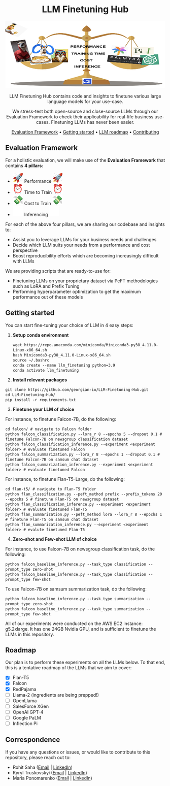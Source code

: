 <!-- markdownlint-configure-file {
  "MD013": {
    "code_blocks": false,
    "tables": false
  },
  "MD033": false,
  "MD041": false
} -->

<div align="center">

# LLM Finetuning Hub 

<img src="assets/repo-main.png" width="512" height="212"/>

LLM Finetuning Hub contains code and insights to finetune various large language models for your use-case.

We stress-test both open-source and close-source LLMs through our Evaluation Framework to check their applicability for real-life business use-cases. Finetuning LLMs has never been easier.

[Evaluation Framework](#evaluation-framework) •
[Getting started](#getting-started) •
[LLM roadmap](#llm-roadmap) •
[Contributing](#contributing)

</div>

## Evaluation Framework

For a holistic evaluation, we will make use of the __Evaluation Framework__ that contains __4 pillars__:

- <img src="assets/rocket.gif" width="32" height="32"/> Performance <img src="assets/rocket.gif" width="32" height="32"/>
- <img src="assets/time.gif" width="32" height="32"/> Time to Train <img src="assets/time.gif" width="32" height="32"/>
- <img src="assets/money.gif" width="32" height="32"/> Cost to Train <img src="assets/money.gif" width="32" height="32"/>
- <img src="assets/progress.gif" width="32" height="32"/> Inferencing <img src="assets/progress.gif" width="32" height="32"/>


For each of the above four pillars, we are sharing our codebase and insights to:
- Assist you to leverage LLMs for your business needs and challenges
- Decide which LLM suits your needs from a performance and cost perspective
- Boost reproducibility efforts which are becoming increasingly difficult with LLMs

We are providing scripts that are ready-to-use for:
- Finetuning LLMs on your proprietary dataset via PeFT methodologies such as LoRA and Prefix Tuning
- Performing hyperparameter optimization to get the maximum performance out of these models

## Getting started 

You can start fine-tuning your choice of LLM in 4 easy steps:

1. **Setup conda environment**

	```shell
	wget https://repo.anaconda.com/miniconda/Miniconda3-py38_4.11.0-Linux-x86_64.sh
	bash Miniconda3-py38_4.11.0-Linux-x86_64.sh
	source ~/.bashrc
	conda create --name llm_finetuning python=3.9
	conda activate llm_finetuning
	```

2. **Install relevant packages**

```shell
git clone https://github.com/georgian-io/LLM-Finetuning-Hub.git
cd LLM-Finetuning-Hub/
pip install -r requirements.txt
```

3. **Finetune your LLM of choice**

For instance, to finetune Falcon-7B, do the following:

```shell
cd falcon/ # navigate to Falcon folder
python falcon_classification.py --lora_r 8 --epochs 5 --dropout 0.1 # finetune Falcon-7B on newsgroup classification dataset
python falcon_classification_inference.py --experiment <experiment folder> # evaluate finetuned Falcon
python falcon_summarization.py --lora_r 8 --epochs 1 --dropout 0.1 # finetune Falcon-7B on samsum chat dataset
python falcon_summarization_inference.py --experiment <experiment folder> # evaluate finetuned Falcon
```

For instance, to finetune Flan-T5-Large, do the following:

```shell
cd flan-t5/ # navigate to Flan-T5 folder
python flan_classification.py --peft_method prefix --prefix_tokens 20 --epochs 5 # finetune Flan-T5 on newsgroup dataset
python flan_classification_inference.py --experiment <experiment folder> # evaluate finetuned Flan-T5
python flan_summarization.py --peft_method lora --lora_r 8 --epochs 1 # finetune Flan-T5 on samsum chat dataset
python flan_summarization_inference.py --experiment <experiment folder> # evalute finetuned Flan-T5
```

4. **Zero-shot and Few-shot LLM of choice**

For instance, to use Falcon-7B on newsgroup classification task, do the following:

```shell
python falcon_baseline_inference.py --task_type classification --prompt_type zero-shot
python falcon_baseline_inference.py --task_type classification --prompt_type few-shot
```

To use Falcon-7B on samsum summarization task, do the following:

```shell
python falcon_baseline_inference.py --task_type summarization --prompt_type zero-shot
python falcon_baseline_inference.py --task_type summarization --prompt_type few-shot
```

All of our experiments were conducted on the AWS EC2 instance: g5.2xlarge. It has one 24GB Nvidia GPU, and is sufficient to finetune the LLMs in this repository.

## Roadmap

Our plan is to perform these experiments on all the LLMs below. To that end, this is a tentative roadmap of the LLMs that we aim to cover:

- [x] Flan-T5
- [x] Falcon 
- [x] RedPajama
- [ ] Llama-2 (ingredients are being prepped!)
- [ ] OpenLlama
- [ ] SalesForce XGen
- [ ] OpenAI GPT-4
- [ ] Google PaLM
- [ ] Inflection Pi

## Correspondence

If you have any questions or issues, or would like to contribute to this repository, please reach out to:

- Rohit Saha ([Email](mailto:rohit@georgian.io) | [LinkedIn](https://www.linkedin.com/in/rohit-saha-ai/))
- Kyryl Truskovskyi ([Email](mailto:kyryl@georgian.io) | [LinkedIn](https://www.linkedin.com/in/kyryl-truskovskyi-275b7967/))
- Maria Ponomarenko ([Email](mailto:mariia.ponomarenko@georgian.io) | [LinkedIn](https://www.linkedin.com/in/maria-ponomarenko-71b465179/))

